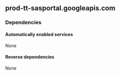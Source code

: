 ## prod-tt-sasportal.googleapis.com

### Dependencies

#### Automatically enabled services

None

#### Reverse dependencies

None
